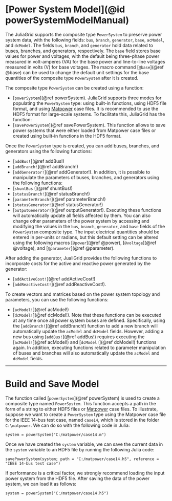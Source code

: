 # [Power System Model](@id powerSystemModelManual)

The JuliaGrid supports the composite type `PowerSystem` to preserve power system data, with the following fields: `bus`, `branch`, `generator`, `base`, `acModel`, and `dcModel`. The fields `bus`, `branch`, and `generator` hold data related to buses, branches, and generators, respectively. The `base` field stores base values for power and voltages, with the default being three-phase power measured in volt-amperes (VA) for the base power and line-to-line voltages measured in volts (V) for base voltages. The macro command [`@base`](@ref @base) can be used to change the default unit settings for the base quantities of the composite type `PowerSystem` after it is created. 

The composite type `PowerSystem` can be created using a function:
* [`powerSystem`](@ref powerSystem).
JuliaGrid supports three modes for populating the `PowerSystem` type: using built-in functions, using HDF5 file format, and using [Matpower](https://matpower.org) case files. It is recommended to use the HDF5 format for large-scale systems. To facilitate this, JuliaGrid has the function:
* [`savePowerSystem`](@ref savePowerSystem).
This function allows to save power systems that were either loaded from Matpower case files or created using built-in functions in the HDF5 format.

Once the `PowerSystem` type is created, you can add buses, branches, and generators using the following functions:
* [`addBus!`](@ref addBus!)
* [`addBranch!`](@ref addBranch!)
* [`addGenerator!`](@ref addGenerator!).
In addition, it is possible to manipulate the parameters of buses, branches, and generators using the following functions:
* [`shuntBus!`](@ref shuntBus!)
* [`statusBranch!`](@ref statusBranch!)
* [`parameterBranch!`](@ref parameterBranch!)
* [`statusGenerator!`](@ref statusGenerator!)
* [`outputGenerator!`](@ref outputGenerator!).
Executing these functions will automatically update all fields affected by them. You can also change other parameters of the power system by accessing and modifying the values in the `bus`, `branch`, `generator`, and `base` fields of the `PowerSystem` composite type. The input electrical quantities should be entered in per-units or radians, but this default setting can be altered using the following macros [`@power`](@ref @power), [`@voltage`](@ref @voltage), and [`@parameter`](@ref @parameter).

After adding the generator, JualiGrid provides the following functions to incorporate costs for the active and reactive power generated by the generator: 
* [`addActiveCost!`](@ref addActiveCost!)
* [`addReactiveCost!`](@ref addReactiveCost!).

To create vectors and matrices based on the power system topology and parameters, you can use the following functions:
* [`acModel!`](@ref acModel!)
* [`dcModel!`](@ref dcModel!).
Note that these functions can be executed at any time once all power system buses are defined. Specifically, using the [`addBranch!`](@ref addBranch!) function to add a new branch will automatically update the `acModel` and `dcModel` fields. However, adding a new bus using [`addBus!`](@ref addBus!) requires executing the [`acModel!`](@ref acModel!) and [`dcModel!`](@ref dcModel!) functions again. In addition, executing functions related to parameter manipulation of buses and branches will also automatically update the `acModel` and `dcModel` fields.

---

# Build and Save Model
The function called [`powerSystem`](@ref powerSystem) is used to create a composite type named `PowerSystem`. This function accepts a path in the form of a string to either HDF5 files or [Matpower](https://matpower.org) case files. To illustrate, suppose we want to create a `PowerSystem` type using the Matpower case file for the IEEE 14-bus test case, named `case14`, which is stored in the folder `C:\matpower`. We can do so with the following code in Julia:
```julia-repl
system = powerSystem("C:/matpower/case14.m")
```

Once we have created the `system` variable, we can save the current data in the `system` variable to an HDF5 file by running the following Julia code:
```julia-repl
savePowerSystem(system; path = "C:/matpower/case14.h5", reference = "IEEE 14-bus test case")
```

If performance is a critical factor, we strongly recommend loading the input power system from the HDF5 file. After saving the data of the power system, we can load it as follows:  
```julia-repl
system = powerSystem("C:/matpower/case14.h5")
```



